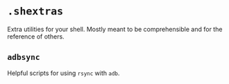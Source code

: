 # `.shextras`

Extra utilities for your shell.
Mostly meant to be comprehensible and for the reference of others.

## `adbsync`
Helpful scripts for using `rsync` with `adb`.
